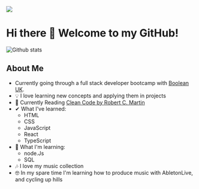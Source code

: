 <img src="https://www.mtwhisper.com/Images/Page/Summer.jpg"/>

# Hi there 👋 Welcome to my GitHub! 

![Github stats](https://github-readme-stats.vercel.app/api?username=duncan0801&theme=highcontrast&show_icons=true&count_private=true)

## About Me

* Currently going through a full stack developer bootcamp with [Boolean UK](https://boolean.co.uk/).
* 💡 I love learning new concepts and applying them in projects 
* 📕 Currently Reading [Clean Code by Robert C. Martin](https://www.goodreads.com/book/show/3735293-clean-code)
* ✔ What I've learned:
     - HTML
     - CSS
     - JavaScript
     - React
     - TypeScript
* 🤔 What I'm learning: 
     - node.Js
     - SQL
* 🎶 I love my music collection
* 🤓 In my spare time I'm learning how to produce music with AbletonLive, and cycling up hills 



<!--
**duncan0801/duncan0801** is a ✨ _special_ ✨ repository because its `README.md` (this file) appears on your GitHub profile.

Here are some ideas to get you started:

- 🔭 I’m currently working on ...
- 🌱 I’m currently learning ...
- 👯 I’m looking to collaborate on ...
- 🤔 I’m looking for help with ...
- 💬 Ask me about ...
- 📫 How to reach me: ...
- 😄 Pronouns: ...
- ⚡ Fun fact: ...
-->
